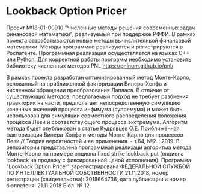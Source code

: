 # Lookback Option Pricer
Проект №18-01-00910 "Численные методы решения современных задач финансовой математики", реализуемый при поддержке РФФИ.
В рамках проекта разрабатываются новые методы вычислителньой финансовой математики. Методы программно реализуются и регистрируются в Роспатенте. Программная реализация осуществляется на языках С++ или Python.
Для корректной работы программ необходимо установить библиотеку численных методов PNL https://pnlnum.github.io/pnl/

В рамках проекта разработан оптимизированный метод Монте-Карло, основанный на приближенной факторизации Винера-Хопфа и численном обращении преобразования Лапласа. В отличие от существующих методов, предлагаемый подход не требует разбиения траектории на части, предполагает непосредственную симуляцию конечных значений процесса инфимума (супремума) и может быть использован для симуляции совместного распределения положения процесса Леви и соответствующего процесса экстремума. 
Алгоритм метода будет опубликован в статье Кудрявцев О.Е. Приближенная факторизация Винера-Хопфа и методы Монте-Карло для процессов Леви // Теория вероятностей и ее применения. - т.64, №2. -2019. 
В репозитории представлена программная реализаци алгоритма метода Монте-Карло на примере опциона fixed strike lookback put (опциона lookback на продажу с фиксированной ценой исполнения). 
Программа "Lookback Option Pricer" зарегистрирована ФЕДЕРАЛЬНОЙ СЛУЖБОЙ ПО ИНТЕЛЛЕКТУАЛЬНОЙ СОБСТВЕННОСТИ 21.11.2018, номер регистрации (свидетельства): 2018664736, дата публикации и номер бюллетеня: 21.11.2018 Бюл. № 12.
